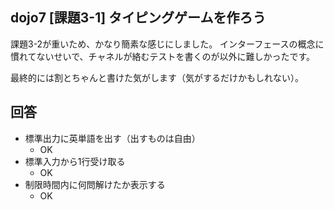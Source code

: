 ## dojo7 [課題3-1] タイピングゲームを作ろう

課題3-2が重いため、かなり簡素な感じにしました。
インターフェースの概念に慣れてないせいで、チャネルが絡むテストを書くのが以外に難しかったです。

最終的には割とちゃんと書けた気がします（気がするだけかもしれない）。

## 回答

- 標準出力に英単語を出す（出すものは自由）
  - OK
- 標準入力から1行受け取る
  - OK
- 制限時間内に何問解けたか表示する
  - OK

